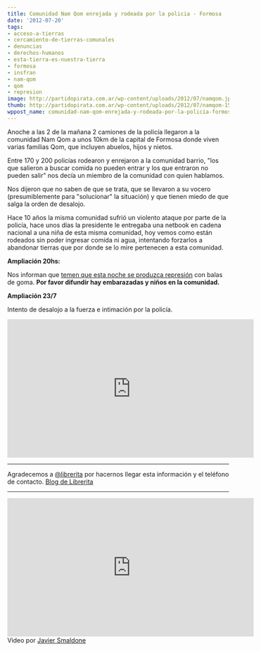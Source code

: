 ```yaml
---
title: Comunidad Nam Qom enrejada y rodeada por la policia - Formosa
date: '2012-07-20'
tags:
- acceso-a-tierras
- cercamiento-de-tierras-comunales
- denuncias
- derechos-humanos
- esta-tierra-es-nuestra-tierra
- formosa
- insfran
- nam-qom
- qom
- represion
image: http://partidopirata.com.ar/wp-content/uploads/2012/07/namqom.jpg
thumb: http://partidopirata.com.ar/wp-content/uploads/2012/07/namqom-150x150.jpg
wppost_name: comunidad-nam-qom-enrejada-y-rodeada-por-la-policia-formosa
---
```


Anoche a las 2 de la mañana 2 camiones de la policía llegaron a la comunidad Nam Qom a unos 10km de la capital de Formosa donde viven varias familias Qom, que incluyen abuelos, hijos y nietos.

Entre 170 y 200 policías rodearon y enrejaron a la comunidad barrio, "los que salieron a buscar comida no pueden entrar y los que entraron no pueden salir" nos decía un miembro de la comunidad con quien hablamos.

Nos dijeron que no saben de que se trata, que se llevaron a su vocero (presumiblemente para "solucionar" la situación) y que tienen miedo de que salga la orden de desalojo.

Hace 10 años la misma comunidad sufrió un violento ataque por parte de la policía, hace unos días la presidente le entregaba una netbook en cadena nacional a una niña de esta misma comunidad, hoy vemos como están rodeados sin poder ingresar comida ni agua, intentando forzarlos a abandonar tierras que por donde se lo mire pertenecen a esta comunidad. 

<strong>Ampliación 20hs:</strong>

Nos informan que <a href="http://librerita.blogspot.com.ar/2012/07/qom-formosa-alerta-de-represion.html" target="_blank">temen que esta noche se produzca represión</a> con balas de goma. <strong>Por favor difundir hay embarazadas y niños en la comunidad.</strong>

<strong>Ampliación 23/7</strong>

Intento de desalojo a la fuerza e intimación por la policía.

<iframe width="560" height="315" src="http://www.youtube.com/embed/H55sCwXcPWo" frameborder="0" allowfullscreen></iframe>

<hr />
Agradecemos a <a href="https://twitter.com/librerita" target="_blank">@librerita</a> por hacernos llegar esta información y el teléfono de contacto.
<a href="http://librerita.blogspot.com.ar/">Blog de Librerita</a>
<hr />

<iframe width="560" height="315" src="http://www.youtube.com/embed/IqOcls0G6io" frameborder="0" allowfullscreen></iframe>
Video por <a href="https://twitter.com/mis2centavos" target="_blank" title="AKA Robame y decime te quiero">Javier Smaldone</a>
